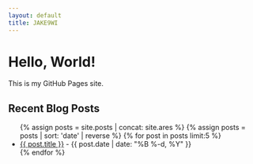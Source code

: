 ```yaml
---
layout: default
title: JAKE9WI
---
```

<main>

<h1>Hello, World!</h1>
<p>This is my GitHub Pages site.</p>

<h2>Recent Blog Posts</h2>
<ul>
{% assign posts = site.posts | concat: site.ares %}
{% assign posts = posts | sort: 'date' | reverse %}
{% for post in posts limit:5 %}
    <li><a href="{{ post.url }}">{{ post.title }}</a> - {{ post.date | date: "%B %-d, %Y" }}</li>
{% endfor %}
</ul>

</main>
